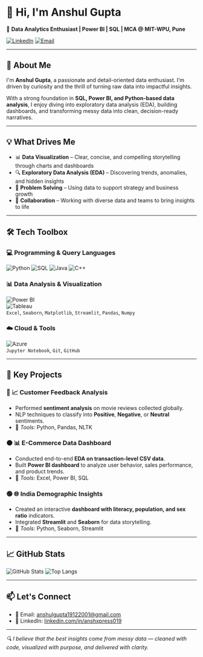# 👋 Hi, I'm Anshul Gupta  

🎯 **Data Analytics Enthusiast | Power BI | SQL | MCA @ MIT-WPU, Pune**

[![LinkedIn](https://img.shields.io/badge/-LinkedIn-blue?style=flat-square&logo=linkedin&logoColor=white&link=https://linkedin.com/in/yourusername)](https://linkedin.com/in/anshxpress019)
[![Email](https://img.shields.io/badge/-Email-D14836?style=flat-square&logo=gmail&logoColor=white)](mailto:anshulgupta19122001@gmail.com)

---

## 🧠 About Me

I'm **Anshul Gupta**, a passionate and detail-oriented data enthusiast. I’m driven by curiosity and the thrill of turning raw data into impactful insights.

With a strong foundation in **SQL, Power BI, and Python-based data analysis**, I enjoy diving into exploratory data analysis (EDA), building dashboards, and transforming messy data into clean, decision-ready narratives.

---

## 💡 What Drives Me

- 📊 **Data Visualization** – Clear, concise, and compelling storytelling through charts and dashboards  
- 🔍 **Exploratory Data Analysis (EDA)** – Discovering trends, anomalies, and hidden insights  
- 🧠 **Problem Solving** – Using data to support strategy and business growth  
- 🔗 **Collaboration** – Working with diverse data and teams to bring insights to life  

---

## 🛠️ Tech Toolbox

### 💻 Programming & Query Languages
![Python](https://skillicons.dev/icons?i=python)  ![SQL](https://skillicons.dev/icons?i=mysql)  ![Java](https://skillicons.dev/icons?i=java)  ![C++](https://skillicons.dev/icons?i=cpp)

### 📊 Data Analysis & Visualization
![Power BI](https://img.shields.io/badge/-PowerBI-E97627?style=flat&logo=Power-BI&logoColor=white)  
![Tableau](https://img.shields.io/badge/-Tableau-00aaff?style=flat&logo=Tableau&logoColor=white)  
`Excel`, `Seaborn`, `Matplotlib`, `Streamlit`, `Pandas`, `Numpy`

### ☁️ Cloud & Tools
![Azure](https://skillicons.dev/icons?i=azure)  
`Jupyter Notebook`, `Git`, `GitHub`

---

## 🧪 Key Projects

### 🔵 **📈 Customer Feedback Analysis**
- Performed **sentiment analysis** on movie reviews collected globally.
- NLP techniques to classify into **Positive**, **Negative**, or **Neutral** sentiments.
- 🔧 *Tools:* Python, Pandas, NLTK

### 🟠 **📊 E-Commerce Data Dashboard**
- Conducted end-to-end **EDA on transaction-level CSV data**.
- Built **Power BI dashboard** to analyze user behavior, sales performance, and product trends.
- 🔧 *Tools:* Excel, Power BI, SQL

### 🟢 **🌐 India Demographic Insights**
- Created an interactive **dashboard with literacy, population, and sex ratio** indicators.
- Integrated **Streamlit** and **Seaborn** for data storytelling.
- 🔧 *Tools:* Python, Seaborn, Streamlit

---

## 📈 GitHub Stats

![GitHub Stats](https://github-readme-stats.vercel.app/api?username=anshxpress&show_icons=true&theme=tokyonight)
![Top Langs](https://github-readme-stats.vercel.app/api/top-langs/?username=anshxpress&layout=compact&theme=tokyonight)

---

## 📫 Let's Connect

- 📧 Email: [anshulgupta19122001@gmail.com](mailto:anshulgupta19122001@gmail.com)  
- 💼 LinkedIn: [linkedin.com/in/anshxpress019](https://linkedin.com/in/anshxpress019)  

---

_🔍 I believe that the best insights come from messy data — cleaned with code, visualized with purpose, and delivered with clarity._  
